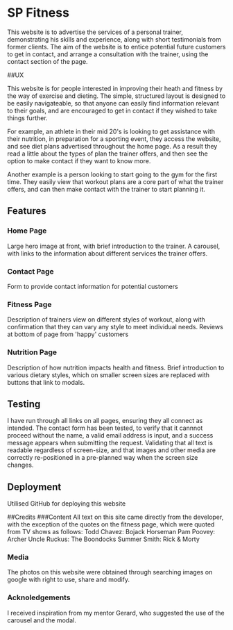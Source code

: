 # SP Fitness

This website is to advertise the services of a personal trainer, demonstrating his skills and experience, along with short testimonials from former clients.
The aim of the website is to entice potential future customers to get in contact, and arrange a consultation with the trainer, using the contact section of the page.

##UX

This website is for people interested in improving their heath and fitness by the way of exercise and dieting.
The simple, structured layout is designed to be easily navigateable, so that anyone can easily find information relevant to their goals, and are encouraged to get in contact if they wished to take things further.

For example, an athlete in their mid 20's is looking to get assistance with their nutrition, in preparation for a sporting event, they access the website, and see diet plans advertised throughout the home page.
As a result they read a little about the types of plan the trainer offers, and then see the option to make contact if they want to know more.

Another example is a person looking to start going to the gym for the first time. They easily view that workout plans are a core part of what the trainer offers, and can then make contact with the trainer to start planning it.

## Features

### Home Page 
Large hero image at front, with brief introduction to the trainer.
A carousel, with links to the information about different services the trainer offers.

### Contact Page
Form to provide contact information for potential customers

### Fitness Page
Description of trainers view on different styles of workout, along with confirmation that they can vary any style to meet individual needs.
Reviews at bottom of page from 'happy' customers

### Nutrition Page
Description of how nutrition impacts health and fitness.
Brief introduction to various dietary styles, which on smaller screen sizes are replaced with buttons that link to modals.

## Testing
I have run through all links on all pages, ensuring they all connect as intended.
The contact form has been tested, to verify that it cannnot proceed without the name, a valid email address is input, and a success message appears when submitting the request.
Validating that all text is readable regardless of screen-size, and that images and other media are correctly re-positioned in a pre-planned way when the screen size changes.

## Deployment
Utilised GitHub for deploying this website

##Credits
###Content
All text on this site came directly from the developer, with the exception of the quotes on the fitness page, which were quoted from TV shows as follows:
Todd Chavez: Bojack Horseman
Pam Poovey: Archer
Uncle Ruckus: The Boondocks
Summer Smith: Rick & Morty

### Media
The photos on this website were obtained through searching images on google with right to use, share and modify.

### Acknoledgements
I received inspiration from my mentor Gerard, who suggested the use of the carousel and the modal.